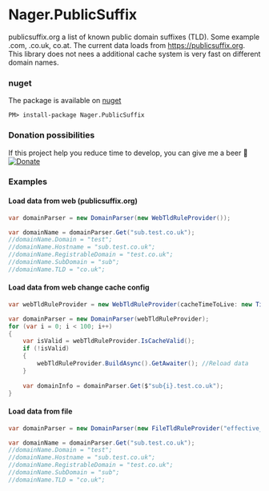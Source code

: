 Nager.PublicSuffix
==========
publicsuffix.org a list of known public domain suffixes (TLD). Some example .com, .co.uk, co.at. The current data loads from https://publicsuffix.org. This library does not nees a additional cache system is very fast on different domain names.

### nuget
The package is available on [nuget](https://www.nuget.org/packages/Nager.PublicSuffix)
```
PM> install-package Nager.PublicSuffix
```

### Donation possibilities
If this project help you reduce time to develop, you can give me a beer :beer:
[![Donate](https://img.shields.io/badge/Donate-PayPal-green.svg)](https://www.paypal.me/nagerat/25)

### Examples

#### Load data from web (publicsuffix.org)
```cs
var domainParser = new DomainParser(new WebTldRuleProvider());

var domainName = domainParser.Get("sub.test.co.uk");
//domainName.Domain = "test";
//domainName.Hostname = "sub.test.co.uk";
//domainName.RegistrableDomain = "test.co.uk";
//domainName.SubDomain = "sub";
//domainName.TLD = "co.uk";
```

#### Load data from web change cache config
```cs
var webTldRuleProvider = new WebTldRuleProvider(cacheTimeToLive: new TimeSpan(10, 0, 0)); //cache data for 10 hours

var domainParser = new DomainParser(webTldRuleProvider);
for (var i = 0; i < 100; i++)
{
	var isValid = webTldRuleProvider.IsCacheValid();
	if (!isValid)
	{
		webTldRuleProvider.BuildAsync().GetAwaiter(); //Reload data
	}
	
	var domainInfo = domainParser.Get($"sub{i}.test.co.uk");
}
```

#### Load data from file
```cs
var domainParser = new DomainParser(new FileTldRuleProvider("effective_tld_names.dat"));

var domainName = domainParser.Get("sub.test.co.uk");
//domainName.Domain = "test";
//domainName.Hostname = "sub.test.co.uk";
//domainName.RegistrableDomain = "test.co.uk";
//domainName.SubDomain = "sub";
//domainName.TLD = "co.uk";
```
